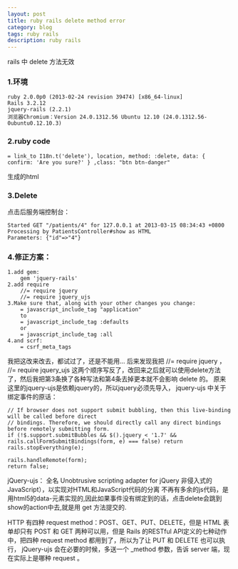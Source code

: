 ```yaml
---
layout: post
title: ruby rails delete method error
category: blog
tags: ruby rails
description: ruby rails
---
```


rails 中 delete 方法无效


### 1.环境

    ruby 2.0.0p0 (2013-02-24 revision 39474) [x86_64-linux]
    Rails 3.2.12
    jquery-rails (2.2.1)
    浏览器Chromium：Version 24.0.1312.56 Ubuntu 12.10 (24.0.1312.56-0ubuntu0.12.10.3)
 
### 2.ruby code

    = link_to I18n.t('delete'), location, method: :delete, data: { confirm: 'Are you sure?' } ,class: "btn btn-danger"
生成的html

### 3.Delete
点击后服务端控制台：

    Started GET "/patients/4" for 127.0.0.1 at 2013-03-15 08:34:43 +0800
    Processing by PatientsController#show as HTML
    Parameters: {"id"=>"4"}
    
### 4.修正方案：

    1.add gem:
        gem 'jquery-rails'
    2.add require
        //= require jquery
        //= require jquery_ujs
    3.Make sure that, along with your other changes you change:
        = javascript_include_tag "application"
        to
        = javascript_include_tag :defaults 
        or
        = javascript_include_tag :all 
    4.and scrf: 
        = csrf_meta_tags

我把这改来改去，都试过了，还是不能用...
后来发现我把 //= require jquery ， //= require jquery_ujs 这两个顺序写反了，改回来之后就可以使用delete方法了，然后我把第3条换了各种写法和第4条去掉更本就不会影响 delete 的。
原来这里的jquery-ujs是依赖jquery的，所以jquery必须先导入，
jquery-ujs 中关于绑定事件的原话：

    // If browser does not support submit bubbling, then this live-binding will be called before direct
    // bindings. Therefore, we should directly call any direct bindings before remotely submitting form.
    if (!$.support.submitBubbles && $().jquery < '1.7' && rails.callFormSubmitBindings(form, e) === false) return rails.stopEverything(e);

    rails.handleRemote(form);
    return false;

jQuery-ujs： 全名 Unobtrusive scripting adapter for jQuery
非侵入式的JavaScript），以实现对HTML和JavaScript代码的分离
不再有多余的js代码，是用html5的data-元素实现的,因此如果事件没有绑定到的话，点击delete会跳到show的action中去,就是用 get 方法提交的.

HTTP 有四种 request method：POST、GET、PUT、DELETE，但是 HTML 表单却只有 POST 和 GET 两种可以用，但是 Rails 的RESTful API定义的七种动作中，把四种 request method 都用到了，所以为了让 PUT 和 DELETE 也可以执行， jQuery-ujs 会在必要的时候，多送一个 _method 参数，告诉 server 端，现在实际上是哪种 request 。